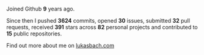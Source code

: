 Joined Github **9** years ago.

Since then I pushed **3624** commits, opened **30** issues, submitted **32** pull requests, received **391** stars across **82** personal projects and contributed to **15** public repositories.

Find out more about me on [lukasbach.com](https://lukasbach.com)

